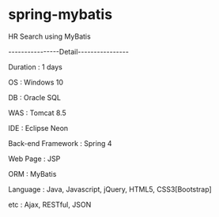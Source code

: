 # spring-mybatis
HR Search using MyBatis


----------------Detail----------------

Duration : 1 days

OS : Windows 10

DB : Oracle SQL

WAS : Tomcat 8.5

IDE : Eclipse Neon

Back-end Framework : Spring 4

Web Page : JSP

ORM : MyBatis

Language : Java, Javascript, jQuery, HTML5, CSS3[Bootstrap]

etc : Ajax, RESTful, JSON
